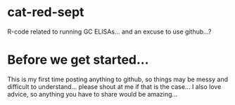# cat-red-sept
R-code related to running GC ELISAs... and an excuse to use github...?

# Before we get started...
This is my first time posting anything to github, so things may be messy and difficult to understand... please shout at me if that is the case...
I also love advice, so anything you have to share would be amazing...
